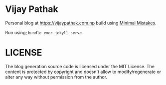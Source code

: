 # Vijay Pathak

Personal blog at https://vijaypathak.com.np build using [Minimal Mistakes](https://mmistakes.github.io/minimal-mistakes/).

Run using; ```bundle exec jekyll serve```


# LICENSE

The blog generation source code is licensed under the MIT License. The content is protected by copyright and doesn't allow to modify/regenerate or alter any way without permission from the author.
